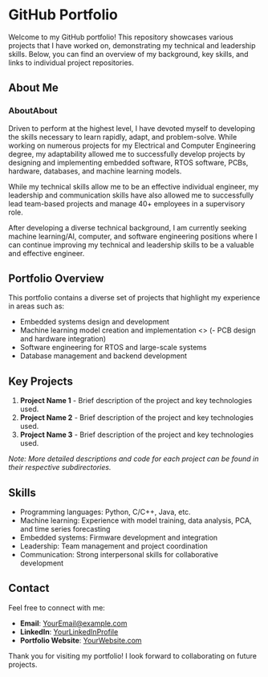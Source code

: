 # GitHub Portfolio

Welcome to my GitHub portfolio! This repository showcases various projects that I have worked on, demonstrating my technical and leadership skills. Below, you can find an overview of my background, key skills, and links to individual project repositories.

## About Me

### AboutAbout
Driven to perform at the highest level, I have devoted myself to developing the skills necessary to learn rapidly, adapt, and problem-solve. While working on numerous projects for my Electrical and Computer Engineering degree, my adaptability allowed me to successfully develop projects by designing and implementing embedded software, RTOS software, PCBs, hardware, databases, and machine learning models.

While my technical skills allow me to be an effective individual engineer, my leadership and communication skills have also allowed me to successfully lead team-based projects and manage 40+ employees in a supervisory role.

After developing a diverse technical background, I am currently seeking machine learning/AI, computer, and software engineering positions where I can continue improving my technical and leadership skills to be a valuable and effective engineer.

## Portfolio Overview

This portfolio contains a diverse set of projects that highlight my experience in areas such as:
- Embedded systems design and development
- Machine learning model creation and implementation
<> (- PCB design and hardware integration)
- Software engineering for RTOS and large-scale systems
- Database management and backend development

## Key Projects

1. **Project Name 1** - Brief description of the project and key technologies used.
2. **Project Name 2** - Brief description of the project and key technologies used.
3. **Project Name 3** - Brief description of the project and key technologies used.

*Note: More detailed descriptions and code for each project can be found in their respective subdirectories.*

## Skills

- Programming languages: Python, C/C++, Java, etc.
- Machine learning: Experience with model training, data analysis, PCA, and time series forecasting
- Embedded systems: Firmware development and integration
- Leadership: Team management and project coordination
- Communication: Strong interpersonal skills for collaborative development

## Contact

Feel free to connect with me:
- **Email**: [YourEmail@example.com](mailto:YourEmail@example.com)
- **LinkedIn**: [YourLinkedInProfile](https://www.linkedin.com/in/yourprofile/)
- **Portfolio Website**: [YourWebsite.com](https://www.yourwebsite.com)

Thank you for visiting my portfolio! I look forward to collaborating on future projects.
